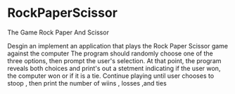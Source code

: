 # RockPaperScissor
The Game Rock Paper And Scissor

Desgin an implement an application that plays the Rock Paper Scissor game against the computer 
The program should randomly choose one of the three options, then prompt the user's selection. At that point, 
the program reveals both choices and print's out a stetment indicating if the user won, 
the computer won or if it is a tie. Continue playing until user chooses to stoop , then print the number of wiins , losses ,and ties
